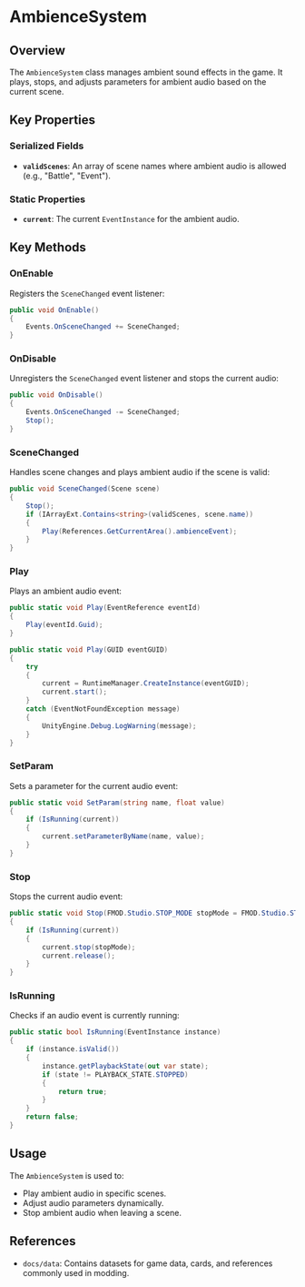 # AmbienceSystem

## Overview
The `AmbienceSystem` class manages ambient sound effects in the game. It plays, stops, and adjusts parameters for ambient audio based on the current scene.

## Key Properties

### Serialized Fields
- **`validScenes`**: An array of scene names where ambient audio is allowed (e.g., "Battle", "Event").

### Static Properties
- **`current`**: The current `EventInstance` for the ambient audio.

## Key Methods

### OnEnable
Registers the `SceneChanged` event listener:
```csharp
public void OnEnable()
{
    Events.OnSceneChanged += SceneChanged;
}
```

### OnDisable
Unregisters the `SceneChanged` event listener and stops the current audio:
```csharp
public void OnDisable()
{
    Events.OnSceneChanged -= SceneChanged;
    Stop();
}
```

### SceneChanged
Handles scene changes and plays ambient audio if the scene is valid:
```csharp
public void SceneChanged(Scene scene)
{
    Stop();
    if (IArrayExt.Contains<string>(validScenes, scene.name))
    {
        Play(References.GetCurrentArea().ambienceEvent);
    }
}
```

### Play
Plays an ambient audio event:
```csharp
public static void Play(EventReference eventId)
{
    Play(eventId.Guid);
}

public static void Play(GUID eventGUID)
{
    try
    {
        current = RuntimeManager.CreateInstance(eventGUID);
        current.start();
    }
    catch (EventNotFoundException message)
    {
        UnityEngine.Debug.LogWarning(message);
    }
}
```

### SetParam
Sets a parameter for the current audio event:
```csharp
public static void SetParam(string name, float value)
{
    if (IsRunning(current))
    {
        current.setParameterByName(name, value);
    }
}
```

### Stop
Stops the current audio event:
```csharp
public static void Stop(FMOD.Studio.STOP_MODE stopMode = FMOD.Studio.STOP_MODE.ALLOWFADEOUT)
{
    if (IsRunning(current))
    {
        current.stop(stopMode);
        current.release();
    }
}
```

### IsRunning
Checks if an audio event is currently running:
```csharp
public static bool IsRunning(EventInstance instance)
{
    if (instance.isValid())
    {
        instance.getPlaybackState(out var state);
        if (state != PLAYBACK_STATE.STOPPED)
        {
            return true;
        }
    }
    return false;
}
```

## Usage
The `AmbienceSystem` is used to:
- Play ambient audio in specific scenes.
- Adjust audio parameters dynamically.
- Stop ambient audio when leaving a scene.

## References
- `docs/data`: Contains datasets for game data, cards, and references commonly used in modding.